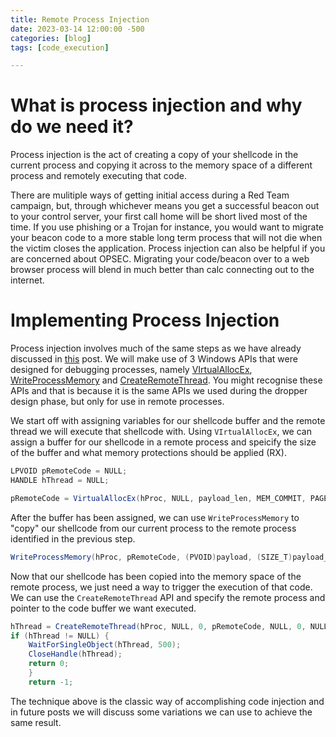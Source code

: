 ```yaml
---
title: Remote Process Injection
date: 2023-03-14 12:00:00 -500
categories: [blog]
tags: [code_execution]

---
```


# What is process injection and why do we need it?

Process injection is the act of creating a copy of your shellcode in the current process and copying it across to the memory space of a different process and remotely executing that code.

There are mulitiple ways of getting initial access during a Red Team campaign, but, through whichever means you get a successful beacon out to your control server, your first call home will be short lived most of the time. If you use phishing or a Trojan for instance, you would want to migrate your beacon code to a more stable long term process that will not die when the victim closes the application. Process injection can also be helpful if you are concerned about OPSEC. Migrating your code/beacon over to a web browser process will blend in much better than calc connecting out to the internet.  

# Implementing Process Injection

Process injection involves much of the same steps as we have already discussed in [this](https://coppertop-6.github.io/posts/Windows_Dropper/) post. We will make use of 3 Windows APIs that were designed for debugging processes, namely [VIrtualAllocEx](https://learn.microsoft.com/en-us/windows/win32/api/memoryapi/nf-memoryapi-virtualallocex), [WriteProcessMemory](https://learn.microsoft.com/en-us/windows/win32/api/memoryapi/nf-memoryapi-writeprocessmemory) and [CreateRemoteThread](https://learn.microsoft.com/en-us/windows/win32/api/processthreadsapi/nf-processthreadsapi-createremotethread). You might recognise these APIs and that is because it is the same APIs we used during the dropper design phase, but only for use in remote processes.

We start off with assigning variables for our shellcode buffer and the remote thread we will execute that shellcode with. Using ```VIrtualAllocEx```, we can assign a buffer for our shellcode in a remote process and speicify the size of the buffer and what memory protections should be applied (RX).

```c#
LPVOID pRemoteCode = NULL;
HANDLE hThread = NULL;

pRemoteCode = VirtualAllocEx(hProc, NULL, payload_len, MEM_COMMIT, PAGE_EXECUTE_READ);
```  

After the buffer has been assigned, we can use ```WriteProcessMemory``` to "copy" our shellcode from our current process to the remote process identified in the previous step.

```c#        
WriteProcessMemory(hProc, pRemoteCode, (PVOID)payload, (SIZE_T)payload_len, (SIZE_T *)NULL);
```

Now that our shellcode has been copied into the memory space of the remote process, we just need a way to trigger the execution of that code. We can use the ```CreateRemoteThread``` API and specify the remote process and pointer to the code buffer we want executed.

```c#
hThread = CreateRemoteThread(hProc, NULL, 0, pRemoteCode, NULL, 0, NULL);
if (hThread != NULL) {
    WaitForSingleObject(hThread, 500);
    CloseHandle(hThread);
    return 0;
    }
    return -1;
```

The technique above is the classic way of accomplishing code injection and in future posts we will discuss some variations we can use to achieve the same result.
